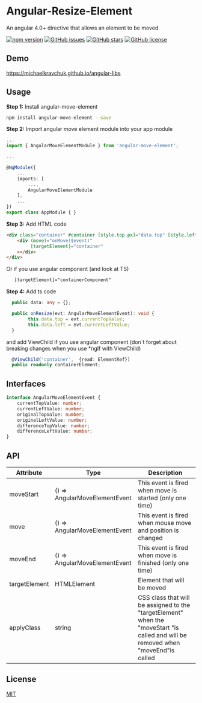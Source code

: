 # Angular-Resize-Element

An angular 4.0+ directive that allows an element to be moved

[![npm version](https://badge.fury.io/js/angular-move-element.svg)](http://badge.fury.io/js/angular-move-element)
[![GitHub issues](https://img.shields.io/github/issues/MichaelKravchuk/angular-move-element.svg)](https://github.com/MichaelKravchuk/angular-move-element/issues)
[![GitHub stars](https://img.shields.io/github/stars/MichaelKravchuk/angular-move-element.svg)](https://github.com/MichaelKravchuk/angular-move-element/stargazers)
[![GitHub license](https://img.shields.io/badge/license-MIT-blue.svg)](https://raw.githubusercontent.com/MichaelKravchuk/angular-move-element/master/LICENSE)


## Demo
https://michaelkravchuk.github.io/angular-libs

## Usage

**Step 1:** Install angular-move-element

```sh
npm install angular-move-element --save
```

**Step 2:** Import angular move element module into your app module

```ts
...
import { AngularMoveElementModule } from 'angular-move-element';

...

@NgModule({
    ...
    imports: [
        ...,
        AngularMoveElementModule
    ],
    ...
})
export class AppModule { }
```

**Step 3:** Add HTML code

```html
<div class="container" #container [style.top.px]="data.top" [style.left.px]="data.left">
    <div (move)="onMove($event)"
         [targetElement]="container"
    ></div>
</div>
```

Or if you use angular component (and look at TS)

```html
   [targetElement]="containerComponent"
```

**Step 4:** Add ts code

```ts
  public data: any = {};

  public onResize(evt: AngularMoveElementEvent): void {
        this.data.top = evt.currentTopValue;
        this.data.left = evt.currentLeftValue;
  }
```

and add ViewChild if you use angular component  (don`t forget about breaking changes when you use *ngIf with ViewChild)

```ts
  @ViewChild('container',  {read: ElementRef})
  public readonly containerElement;
```


## Interfaces
```ts
interface AngularMoveElementEvent {
    currentTopValue: number;
    currentLeftValue: number;
    originalTopValue: number;
    originalLeftValue: number;
    differenceTopValue: number;
    differenceLeftValue: number;
}
```

## API

| Attribute      | Type   | Description
|----------------|--------|------------
| moveStart | () => AngularMoveElementEvent | This event is fired when move is started (only one time) 
| move | () => AngularMoveElementEvent | This event is fired when mouse move and position is changed 
| moveEnd | () => AngularMoveElementEvent | This event is fired when move is finished (only one time) 
| targetElement | HTMLElement | Element that will be moved
| applyClass | string | CSS class that will be assigned to the "targetElement" when the "moveStart "is called and will be removed when "moveEnd"is called





## License
[MIT](https://choosealicense.com/licenses/mit/)
